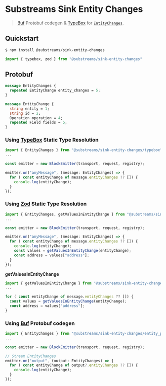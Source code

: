 # Substreams Sink Entity Changes

> [Buf](https://buf.build/) Protobuf codegen & [TypeBox](https://github.com/sinclairzx81/typebox) for [`EntityChanges`](https://github.com/streamingfast/substreams-sink-entity-changes).

## Quickstart

```bash
$ npm install @substreams/sink-entity-changes
```

```typescript
import { typebox, zod } from "@substreams/sink-entity-changes"
```

## Protobuf

```proto
message EntityChanges {
  repeated EntityChange entity_changes = 5;
}

message EntityChange {
  string entity = 1;
  string id = 2;
  Operation operation = 4;
  repeated Field fields = 5;
}
```

### Using [TypeBox](https://github.com/sinclairzx81/typebox) Static Type Resolution

```typescript
import { EntityChanges } from "@substreams/sink-entity-changes/typebox"
...

const emitter = new BlockEmitter(transport, request, registry);

emitter.on("anyMessage", (message: EntityChanges) => {
  for ( const entityChange of message.entityChanges ?? []) {
    console.log(entityChange);
  }
});
```

### Using [Zod](https://github.com/colinhacks/zod) Static Type Resolution

```typescript
import { EntityChanges, getValuesInEntityChange } from "@substreams/sink-entity-changes/zod"
...

const emitter = new BlockEmitter(transport, request, registry);

emitter.on("anyMessage", (message: EntityChanges) => {
  for ( const entityChange of message.entityChanges ?? []) {
    console.log(entityChange);
    const values = getValuesInEntityChange(entityChange);
    const address = values["address"];
  }
});
```

**getValuesInEntityChange**

```typescript
import { getValuesInEntityChange } from "@substreams/sink-entity-changes/zod"
...

for ( const entityChange of message.entityChanges ?? []) {
  const values = getValuesInEntityChange(entityChange);
  const address = values["address"];
}
```

### Using [Buf](https://github.com/bufbuild/protobuf-es) Protobuf codegen

```typescript
import { EntityChanges } from "@substreams/sink-entity-changes/entity_pb"
...

const emitter = new BlockEmitter(transport, request, registry);

// Stream EntityChanges
emitter.on("output", (output: EntityChanges) => {
  for ( const entityChange of output?.entityChanges ?? []) {
    console.log(entityChange);
  }
});
```